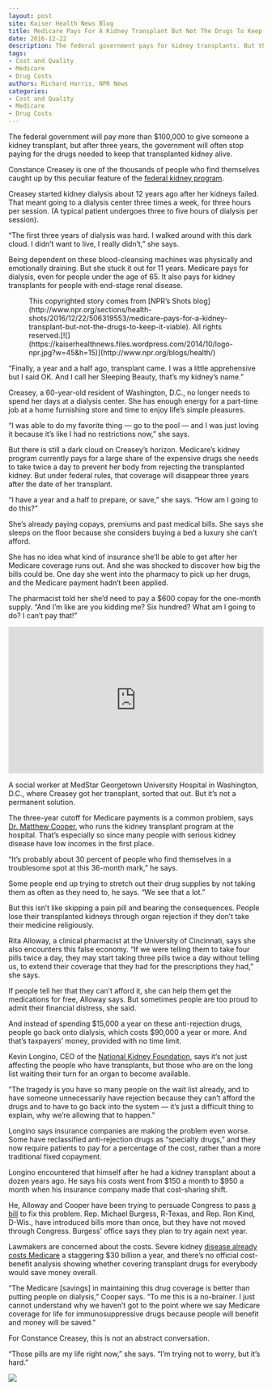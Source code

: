 ```yaml
---
layout: post
site: Kaiser Health News Blog
title: Medicare Pays For A Kidney Transplant But Not The Drugs To Keep It Viable
date: 2016-12-22
description: The federal government pays for kidney transplants. But the program only pays for essential anti-rejection drugs for three years. Many people can't afford them and can end up losing the kidney.
tags: 
- Cost and Quality
- Medicare
- Drug Costs
authors: Richard Harris, NPR News
categories: 
- Cost and Quality
- Medicare
- Drug Costs
---
```


The federal government will pay more than $100,000 to give someone a kidney transplant, but after three years, the government will often stop paying for the drugs needed to keep that transplanted kidney alive.

Constance Creasey is one of the thousands of people who find themselves caught up by this peculiar feature of the [federal kidney program](https://www.cms.gov/Medicare/Coordination-of-Benefits-and-Recovery/Coordination-of-Benefits-and-Recovery-Overview/End-Stage-Renal-Disease-ESRD/ESRD.html).

Creasey started kidney dialysis about 12 years ago after her kidneys failed. That meant going to a dialysis center three times a week, for three hours per session. (A typical patient undergoes three to five hours of dialysis per session).

“The first three years of dialysis was hard. I walked around with this dark cloud. I didn’t want to live, I really didn’t,” she says.

Being dependent on these blood-cleansing machines was physically and emotionally draining. But she stuck it out for 11 years. Medicare pays for dialysis, even for people under the age of 65\. It also pays for kidney transplants for people with end-stage renal disease.

<figure class="related">

<div class="related-content">This copyrighted story comes from [NPR’s Shots blog](http://www.npr.org/sections/health-shots/2016/12/22/506319553/medicare-pays-for-a-kidney-transplant-but-not-the-drugs-to-keep-it-viable). All rights reserved.[![](https://kaiserhealthnews.files.wordpress.com/2014/10/logo-npr.jpg?w=45&h=15)](http://www.npr.org/blogs/health/)</div>

</figure>

“Finally, a year and a half ago, transplant came. I was a little apprehensive but I said OK. And I call her Sleeping Beauty, that’s my kidney’s name.”

Creasey, a 60-year-old resident of Washington, D.C., no longer needs to spend her days at a dialysis center. She has enough energy for a part-time job at a home furnishing store and time to enjoy life’s simple pleasures.

“I was able to do my favorite thing — go to the pool — and I was just loving it because it’s like I had no restrictions now,” she says.

But there is still a dark cloud on Creasey’s horizon. Medicare’s kidney program currently pays for a large share of the expensive drugs she needs to take twice a day to prevent her body from rejecting the transplanted kidney. But under federal rules, that coverage will disappear three years after the date of her transplant.

“I have a year and a half to prepare, or save,” she says. “How am I going to do this?”

She’s already paying copays, premiums and past medical bills. She says she sleeps on the floor because she considers buying a bed a luxury she can’t afford.

She has no idea what kind of insurance she’ll be able to get after her Medicare coverage runs out. And she was shocked to discover how big the bills could be. One day she went into the pharmacy to pick up her drugs, and the Medicare payment hadn’t been applied.

The pharmacist told her she’d need to pay a $600 copay for the one-month supply. “And I’m like are you kidding me? Six hundred? What am I going to do? I can’t pay that!”

<iframe title="NPR embedded audio player" src="https://www.npr.org/player/embed/506319553/506550323" width="100%" height="290" frameborder="0" scrolling="no"></iframe>

A social worker at MedStar Georgetown University Hospital in Washington, D.C., where Creasey got her transplant, sorted that out. But it’s not a permanent solution.

The three-year cutoff for Medicare payments is a common problem, says [Dr. Matthew Cooper](http://www.medstargeorgetown.org/doctor-profile/1740204965/#q={}), who runs the kidney transplant program at the hospital. That’s especially so since many people with serious kidney disease have low incomes in the first place.

“It’s probably about 30 percent of people who find themselves in a troublesome spot at this 36-month mark,” he says.

Some people end up trying to stretch out their drug supplies by not taking them as often as they need to, he says. “We see that a lot.”

But this isn’t like skipping a pain pill and bearing the consequences. People lose their transplanted kidneys through organ rejection if they don’t take their medicine religiously.

Rita Alloway, a clinical pharmacist at the University of Cincinnati, says she also encounters this false economy. “If we were telling them to take four pills twice a day, they may start taking three pills twice a day without telling us, to extend their coverage that they had for the prescriptions they had,” she says.

If people tell her that they can’t afford it, she can help them get the medications for free, Alloway says. But sometimes people are too proud to admit their financial distress, she said.

And instead of spending $15,000 a year on these anti-rejection drugs, people go back onto dialysis, which costs $90,000 a year or more. And that’s taxpayers’ money, provided with no time limit.

Kevin Longino, CEO of the [National Kidney Foundation](https://www.kidney.org/), says it’s not just affecting the people who have transplants, but those who are on the long list waiting their turn for an organ to become available.

“The tragedy is you have so many people on the wait list already, and to have someone unnecessarily have rejection because they can’t afford the drugs and to have to go back into the system — it’s just a difficult thing to explain, why we’re allowing that to happen.”

Longino says insurance companies are making the problem even worse. Some have reclassified anti-rejection drugs as “specialty drugs,” and they now require patients to pay for a percentage of the cost, rather than a more traditional fixed copayment.

Longino encountered that himself after he had a kidney transplant about a dozen years ago. He says his costs went from $150 a month to $950 a month when his insurance company made that cost-sharing shift.

He, Alloway and Cooper have been trying to persuade Congress to pass [a bill](http://burgess.house.gov/news/documentsingle.aspx?DocumentID=398168) to fix this problem. Rep. Michael Burgess, R-Texas, and Rep. Ron Kind, D-Wis., have introduced bills more than once, but they have not moved through Congress. Burgess’ office says they plan to try again next year.

Lawmakers are concerned about the costs. Severe kidney [disease already costs Medicare](https://www.usrds.org/2016/view/v2_11.aspx) a staggering $30 billion a year, and there’s no official cost-benefit analysis showing whether covering transplant drugs for everybody would save money overall.

“The Medicare [savings] in maintaining this drug coverage is better than putting people on dialysis,” Cooper says. “To me this is a no-brainer. I just cannot understand why we haven’t got to the point where we say Medicare coverage for life for immunosuppressive drugs because people will benefit and money will be saved.”

For Constance Creasey, this is not an abstract conversation.

“Those pills are my life right now,” she says. “I’m trying not to worry, but it’s hard.”

![](http://pixel.wp.com/b.gif?host=khn.org&blog=7618883&post=686159&subd=kaiserhealthnews&ref=&feed=1)
